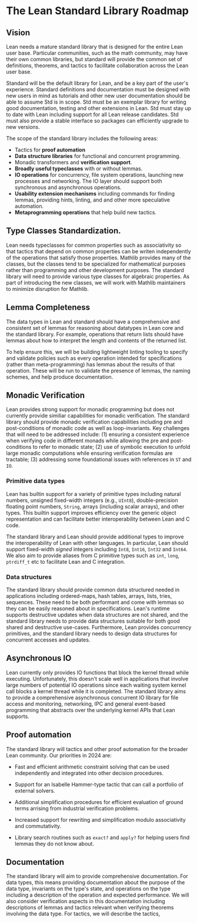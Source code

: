 # The Lean Standard Library Roadmap

## Vision

Lean needs a mature standard library that is designed for the entire
Lean user base.  Particular communities, such as the math community, may
have their own common libraries, but standard will provide the common
set of definitions, theorems, and tactics to facilitate collaboration
across the Lean user base.

Standard will be the default library for Lean, and be a key part of the
user's experience.  Standard definitions and documentation must be
designed with new users in mind as tutorials and other new user
documentation should be able to assume Std is in scope.  Std must be an
exemplar library for writing good documentation, testing and other
extensions in Lean.  Std must stay up to date with Lean including
support for all Lean release candidates. Std must also provide a stable
interface so packages can efficiently upgrade to new versions.

The scope of the standard library includes the following areas:

 * Tactics for **proof automation**
 * **Data structure libraries** for functional and
   concurrent programming.
 * Monadic transformers and **verification support**.
 * **Broadly useful typeclasses** with or without lemmas.
 * **IO operations** for concurrency, file system operations, launching
   new processes and networking.  The IO layer should support both
   synchronous and asynchronous operations.
 * **Usability extension mechanisms** including commands for finding lemmas,
   providing hints, linting, and and other more speculative automation.
 * **Metaprogramming operations** that help build new tactics.

## Type Classes Standardization.

Lean needs typeclasses for common properties such as associativity so
that tactics that depend on common properties can be writen
independently of the operations that satisfy those properties.  Mathlib
provides many of the classes, but the classes tend to be specialized for mathematical purposes rather than programming and other development purposes.  The standard
library will need to provide various type classes for algebraic
properties.  As part of introducing the new classes, we will work with
Mathlib maintainers to minimize disruption for Mathlib.

## Lemma Completeness

The data types in Lean and standard should have a comprehensive and
consistent set of lemmas for reasoning about datatypes in Lean core and
the standard library.  For example, operations that return lists should
have lemmas about how to interpret the length and contents of the
returned list.

To help ensure this, we will be building lightweight linting tooling to
specify and validate policies such as every operation intended for
specifications (rather than meta-programming) has lemmas about the
results of that operation.  These will be run to validate the presence
of lemmas, the naming schemes, and help produce documentation.

## Monadic Verification

Lean provides strong support for monadic programming but does not
currently provide similiar capabilities for monadic verification.  The
standard library should provide monadic verification capabilities
including pre and post-conditions of monadic code as well as
loop-invariants.  Key challenges that will need to be addressed include:
(1) ensuring a consistent experience when verifying code in different
monads while allowing the pre and post-conditions to refer to monadic
state; (2) use of symbolic execution to unfold large monadic
computations while ensuring verification formulas are tractable; (3)
addressing some foundational issues with references in `ST` and `IO`.

### Primitive data types

Lean has builtin support for a variety of primitive types including
natural numbers, unsigned fixed-width integers (e.g., `UInt8`),
double-precision floating point numbers, `String`, arrays (including
scalar arrays), and other types.  This builtin support improves
efficiency over the generic object representation and can facilitate
better interoperability between Lean and C code.

The standard library and Lean should provide additional types to improve the
interoperability of Lean with other languages.  In particular, Lean
should support fixed-width *signed* integers including `Int8`,
`Int16`, `Int32` and `Int64`.  We also aim to provide aliases from C
primitive types such as `int`, `long`, `ptrdiff_t` etc to facilitate
Lean and C integration.

### Data structures

The standard library should provide common data structured needed in
applications including ordered-maps, hash tables, arrays, lists, tries,
sequences.  These need to be both performant and come with lemmas so
they can be easily reasoned about in specifications.  Lean's runtime
supports destructive updates when data structures are not shared, and
the standard library needs to provide data structures suitable for both
good shared and destructive use-cases.  Furthermore, Lean provides
concurrency primitives, and the standard library needs to design data
structures for concurrent accesses and updates.

## Asynchronous IO

Lean currently only provides IO functions that block the kernel thread
while executing.  Unfortunately, this doesn't scale well in applications
that involve large numbers of potential IO operations since each waiting
system kernel call blocks a kernel thread while it is completed.  The
standard library aims to provide a comprehensive asynchronous concurrent
IO library for file access and monitoring, networking, IPC and general
event-based programming that abstracts over the underlying kernel APIs
that Lean supports.

## Proof automation

The standard library will tactics and other proof automation for the
broader Lean community.  Our priorities in 2024 are:

* Fast and efficient arithmetic constraint solving that can be
  used independently and integrated into other decision procedures.

* Support for an Isabelle Hammer-type tactic that can call a portfolio
  of external solvers.

* Additional simplification procedures for efficient evaluation of
  ground terms arrising from industrial verification problems.

* Increased support for rewriting and simplification modulo
  associativity and commutativity.

* Library search routines such as `exact?` and `apply?` for helping
  users find lemmas they do not know about.

## Documentation

The standard library will aim to provide comprehensive documentation.
For data types, this means providing documentation about the purpose of
the data type, invariants on the type's state, and operations on the
type including a description of the operation and expected performance.
We will also consider verification aspects in this documentation
including descriptions of lemmas and tactics relevant when verifying
theorems involving the data type.  For tactics, we will describe the
tactics,
